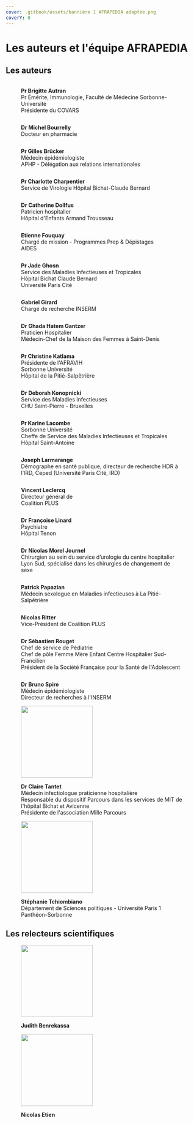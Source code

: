 ```yaml
---
cover: .gitbook/assets/bannière 1 AFRAPEDIA adaptée.png
coverY: 0
---
```


# Les auteurs et l'équipe AFRAPEDIA

## Les auteurs

<div>

<figure><img src=".gitbook/assets/Brigitte Autran.png" alt=""><figcaption><p><strong>Pr Brigitte Autran</strong><br>Pr Émérite, Immunologie, Faculté de Médecine Sorbonne-Université<br>Présidente du COVARS</p></figcaption></figure>

 

<figure><img src=".gitbook/assets/Michel Bourrelly AFRAPEDIA.png" alt=""><figcaption><p><strong>Dr Michel Bourrelly</strong><br>Docteur en pharmacie</p></figcaption></figure>

 

<figure><img src=".gitbook/assets/Gilles Brucker.png" alt=""><figcaption><p><strong>Pr Gilles Brücker</strong><br>Médecin épidémiologiste<br>APHP - Délégation aux relations internationales</p></figcaption></figure>

 

<figure><img src=".gitbook/assets/Charlotte Charpentier.png" alt=""><figcaption><p><strong>Pr Charlotte Charpentier</strong><br>Service de Virologie Hôpital Bichat-Claude Bernard</p></figcaption></figure>

</div>

<div>

<figure><img src=".gitbook/assets/Catherine Dollfus.png" alt=""><figcaption><p><strong>Dr Catherine Dollfus</strong><br>Patricien hospitalier<br>Hôpital d'Enfants Armand Trousseau</p></figcaption></figure>

 

<figure><img src=".gitbook/assets/Etienne Fouquay.png" alt=""><figcaption><p><strong>Etienne Fouquay</strong><br>Chargé de mission - Programmes Prep &#x26; Dépistages<br>AIDES</p></figcaption></figure>

 

<figure><img src=".gitbook/assets/Jade Ghosn.png" alt=""><figcaption><p><strong>Pr Jade Ghosn</strong><br>Service des Maladies Infectieuses et Tropicales<br>Hôpital Bichat Claude Bernard <br>Université Paris Cité</p></figcaption></figure>

 

<figure><img src=".gitbook/assets/Gabriel Girard.png" alt=""><figcaption><p><strong>Gabriel Girard</strong><br>Chargé de recherche INSERM</p></figcaption></figure>

</div>

<div>

<figure><img src=".gitbook/assets/Ghada Hatem Gantzer.png" alt=""><figcaption><p><strong>Dr Ghada Hatem Gantzer</strong><br>Praticien Hospitalier <br>Médecin-Chef de la Maison des Femmes à Saint-Denis</p></figcaption></figure>

 

<figure><img src=".gitbook/assets/CK.png" alt=""><figcaption><p><strong>Pr Christine Katlama</strong><br>Présidente de l'AFRAVIH<br>Sorbonne Université<br>Hôpital de la Pitié-Salpêtrière</p></figcaption></figure>

 

<figure><img src=".gitbook/assets/Deborah Konopnicki.png" alt=""><figcaption><p><strong>Dr Deborah Konopnicki</strong><br>Service des Maladies Infectieuses<br>CHU Saint-Pierre - Bruxelles</p></figcaption></figure>

 

<figure><img src=".gitbook/assets/Karine Lacombe.png" alt=""><figcaption><p><strong>Pr Karine Lacombe</strong><br>Sorbonne Université<br>Cheffe de Service des Maladies Infectieuses et Tropicales<br>Hôpital Saint-Antoine</p></figcaption></figure>

</div>

<div>

<figure><img src=".gitbook/assets/Joseph Larmarange.png" alt=""><figcaption><p><strong>Joseph Larmarange</strong><br>Démographe en santé publique, directeur de recherche HDR à l’IRD, Ceped (Université Paris Cité, IRD)</p></figcaption></figure>

 

<figure><img src=".gitbook/assets/Vincent Leclercq.png" alt=""><figcaption><p><strong>Vincent Leclercq</strong><br>Directeur général de <br>Coalition PLUS</p></figcaption></figure>

 

<figure><img src=".gitbook/assets/Françoise Linard (1).png" alt=""><figcaption><p><strong>Dr Françoise Linard</strong><br>Psychiatre<br>Hôpital Tenon</p></figcaption></figure>

 

<figure><img src=".gitbook/assets/Nicolas Morel Journel.png" alt=""><figcaption><p><strong>Dr Nicolas Morel Journel</strong><br>Chirurgien au sein du service d’urologie du centre hospitalier Lyon Sud, spécialisé dans les chirurgies de changement de sexe</p></figcaption></figure>

</div>

<div>

<figure><img src=".gitbook/assets/Patrick Papazian.png" alt=""><figcaption><p><strong>Patrick Papazian</strong> <br>Médecin sexologue en Maladies infectieuses à La Pitié-Salpêtrière</p></figcaption></figure>

 

<figure><img src=".gitbook/assets/Nicolas Ritter.png" alt=""><figcaption><p><strong>Nicolas Ritter</strong><br>Vice-Président de Coalition PLUS</p></figcaption></figure>

 

<figure><img src=".gitbook/assets/Sébastien Rouget.png" alt=""><figcaption><p><strong>Dr Sébastien Rouget</strong><br>Chef de service de Pédiatrie <br>Chef de pôle Femme Mère Enfant Centre Hospitalier Sud-Francilien<br>Président de la Société Française pour la Santé de l'Adolescent</p></figcaption></figure>

 

<figure><img src=".gitbook/assets/Bruno Spire.png" alt=""><figcaption><p><strong>Dr Bruno Spire</strong><br>Médecin épidémiologiste<br>Directeur de recherches à l'INSERM</p></figcaption></figure>

</div>

<div>

<figure><img src=".gitbook/assets/Claire Tantet.png" alt="" width="188"><figcaption><p><strong>Dr Claire Tantet</strong><br>Médecin infectiologue praticienne hospitalière <br>Responsable du dispositif Parcours dans les services de MIT de l'hôpital Bichat et Avicenne<br>Présidente de l'association Mille Parcours</p></figcaption></figure>

 

<figure><img src=".gitbook/assets/Stéphanie Tchiombiano AFRAPEDIA.png" alt="" width="188"><figcaption><p><strong>Stéphanie Tchiombiano</strong><br>Département de Sciences politiques - Université Paris 1 Panthéon-Sorbonne</p></figcaption></figure>

</div>

## Les relecteurs scientifiques

<div>

<figure><img src=".gitbook/assets/Judith Benrekassa.png" alt="" width="188"><figcaption><p><strong>Judith Benrekassa</strong></p></figcaption></figure>

 

<figure><img src=".gitbook/assets/Nicolas Etien.png" alt="" width="188"><figcaption><p><strong>Nicolas Etien</strong></p></figcaption></figure>

</div>

